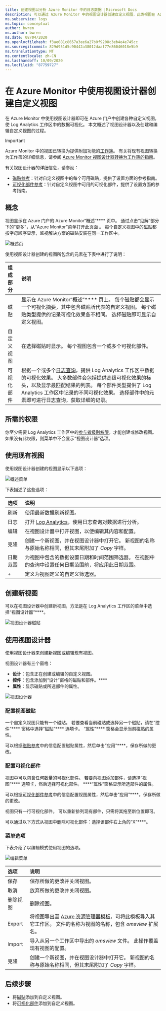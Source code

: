 ```yaml
---
title: 创建视图以分析 Azure Monitor 中的日志数据 |Microsoft Docs
description: 可以通过 Azure Monitor 中的视图设计器创建自定义视图，此类视图在 Azure 门户中显示，包含 Log Analytics 工作区中的多种基于数据的可视化效果。 本文包含视图设计器的概述，并提供了创建和编辑自定义视图的过程。
ms.subservice: logs
ms.topic: conceptual
author: bwren
ms.author: bwren
ms.date: 08/04/2020
ms.openlocfilehash: f3ae081c8657a3ee6a27b0f9208c3eb4e4e745cc
ms.sourcegitcommit: 829d951d5c90442a38012daaf77e86046018e5b9
ms.translationtype: MT
ms.contentlocale: zh-CN
ms.lasthandoff: 10/09/2020
ms.locfileid: "87759727"
---
```

# <a name="create-custom-views-by-using-view-designer-in-azure-monitor"></a>在 Azure Monitor 中使用视图设计器创建自定义视图
在 Azure Monitor 中使用视图设计器即可在 Azure 门户中创建各种自定义视图，使 Log Analytics 工作区中的数据可视化。 本文概述了视图设计器以及创建和编辑自定义视图的过程。

> [!IMPORTANT]
> Azure Monitor 中的视图已转换为提供附加功能的[工作簿](workbooks-overview.md)。 有关将现有视图转换为工作簿的详细信息，请参阅 [Azure Monitor 视图设计器转换为工作簿的指南](view-designer-conversion-overview.md)。
 


有关视图设计器的详细信息，请参阅：

* [磁贴参考](view-designer-tiles.md)：针对自定义视图中的每个可用磁贴，提供了设置方面的参考指南。
* [可视化部件参考](view-designer-parts.md)：针对自定义视图中可用的可视化部件，提供了设置方面的参考指南。


## <a name="concepts"></a>概念
视图显示在 Azure 门户的 Azure Monitor“概述”**** 页中。 通过点击“见解”部分下的“更多”，从“Azure Monitor”菜单打开此页面  。 每个自定义视图中的磁贴都按字母顺序显示，监视解决方案的磁贴安装在同一工作区中。

![概述页](media/view-designer/overview-page.png)

使用视图设计器创建的视图所包含的元素在下表中进行了说明：

| 组成部分 | 说明 |
|:--- |:--- |
| 磁贴 | 显示在 Azure Monitor“概述”**** 页上。 每个磁贴都会显示一个可视化摘要，其中包含磁贴所代表的自定义视图。 每个磁贴类型提供的记录可视化效果各不相同。 选择磁贴即可显示自定义视图。 |
| 自定义视图 | 在选择磁贴时显示。 每个视图包含一个或多个可视化部件。 |
| 可视化部件 | 根据一个或多个[日志查询](../log-query/log-query-overview.md)，提供 Log Analytics 工作区中数据的可视化效果。 大多数部件会包括提供高级可视化效果的标头，以及显示最匹配结果的列表。 每个部件类型提供了 Log Analytics 工作区中记录的不同可视化效果。 选择部件中的元素即可进行日志查询，获取详细的记录。 |

## <a name="required-permissions"></a>所需的权限
你至少需要 Log Analytics 工作区中的[参与者级别权限](manage-access.md#manage-access-using-azure-permissions)，才能创建或修改视图。 如果没有此权限，则菜单中不会显示“视图设计器”选项。


## <a name="work-with-an-existing-view"></a>使用现有视图
使用视图设计器创建的视图显示以下选项：

![概述菜单](media/view-designer/overview-menu.png)

下表描述了这些选项：

| 选项 | 说明 |
|:--|:--|
| 刷新   | 使用最新数据刷新视图。 | 
| 日志      | 打开 [Log Analytics](../log-query/log-query-overview.md)，使用日志查询对数据进行分析。 |
| 编辑       | 在视图设计器中打开视图，以便编辑其内容和配置。  |
| 克隆      | 创建一个新视图，并在视图设计器中打开它。 新视图的名称与原始名称相同，但其末尾附加了 *Copy* 字样。 |
| 日期范围 | 为视图中包含的数据设置日期和时间范围筛选器。 在视图中的查询中设置任何日期范围前，将应用此日期范围。  |
| +          | 定义为视图定义的自定义筛选器。 |


## <a name="create-a-new-view"></a>创建新视图
可以在视图设计器中创建新视图，方法是在 Log Analytics 工作区的菜单中选择“视图设计器”****。

![视图设计器磁贴](media/view-designer/view-designer-tile.png)


## <a name="work-with-view-designer"></a>使用视图设计器
使用视图设计器来创建新视图或编辑现有视图。 

视图设计器有三个窗格： 
* **设计**：包含正在创建或编辑的自定义视图。 
* **控件**：包含添加到“设计”窗格的磁贴和部件。**** 
* **属性**：显示磁贴或所选部件的属性。

![视图设计器](media/view-designer/view-designer-screenshot.png)

### <a name="configure-the-view-tile"></a>配置视图磁贴
一个自定义视图只能有一个磁贴。 若要查看当前磁贴或选择另一个磁贴，请在“控件”**** 窗格中选择“磁贴”**** 选项卡。 “属性”**** 窗格会显示当前磁贴的属性。 

可以根据[磁贴参考](view-designer-tiles.md)中的信息配置磁贴属性，然后单击“应用”****，保存所做的更改。

### <a name="configure-the-visualization-parts"></a>配置可视化部件
视图中可以包含任何数量的可视化部件。 若要向视图添加部件，请选择“视图”**** 选项卡，然后选择可视化部件。 ****“属性”窗格显示所选部件的属性。 

可以根据[可视化部件参考](view-designer-parts.md)中的信息配置视图属性，然后单击“应用”****，保存所做的更改。

视图只有一行可视化部件。 可以重新排列现有部件，只需将其拖至新位置即可。

可以通过以下方式从视图中删除可视化部件：选择该部件右上角的“X”****。


### <a name="menu-options"></a>菜单选项
下表介绍了以编辑模式使用视图的选项。

![编辑菜单](media/view-designer/edit-menu.png)

| 选项 | 说明 |
|:--|:--|
| 保存        | 保存所做的更改并关闭视图。 |
| 取消      | 放弃所做的更改并关闭视图。 |
| 删除视图 | 删除视图。 |
| Export      | 将视图导出至 [Azure 资源管理器模板](../../azure-resource-manager/templates/template-syntax.md)，可将此模板导入其它工作区。 文件的名称为视图的名称，包含 *omsview* 扩展名。 |
| Import      | 导入从另一个工作区中导出的 *omsview* 文件。 此操作覆盖现有视图的配置。 |
| 克隆       | 创建一个新视图，并在视图设计器中打开它。 新视图的名称与原始名称相同，但其末尾附加了 *Copy* 字样。 |

## <a name="next-steps"></a>后续步骤
* 将[磁贴](view-designer-tiles.md)添加到自定义视图。
* 将[可视化部件](view-designer-parts.md)添加到自定义视图。
